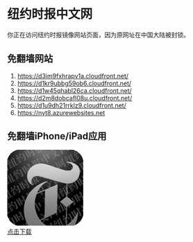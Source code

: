<h1>纽约时报中文网</h1>
<p>你正在访问纽约时报镜像网站页面，因为原网址在中国大陆被封锁。</p>
<h2>免翻墙网站</h2>
<ol>
<li><a href="https://d3im9fxhrapv1a.cloudfront.net/" target="1">https://d3im9fxhrapv1a.cloudfront.net/</a></li>
<li><a href="https://d1kr9ubbg59ob6.cloudfront.net/" target="2">https://d1kr9ubbg59ob6.cloudfront.net/</a></li>
<li><a href="https://d1w45qhabl26ca.cloudfront.net/" target="3">https://d1w45qhabl26ca.cloudfront.net/</a></li>
<li><a href="https://d2m8dobcafl08u.cloudfront.net/" target="4">https://d2m8dobcafl08u.cloudfront.net/</a></li>
<li><a href="https://d1u9dh21rrklz9.cloudfront.net/" target="5">https://d1u9dh21rrklz9.cloudfront.net/</a></li>
<li><a href="https://nyt8.azurewebsites.net" target="6">https://nyt8.azurewebsites.net</a></li>
</ol>
<h2>免翻墙iPhone/iPad应用</h2>
<p>
	<a href="https://itunes.apple.com/cn/app/niu-yue-shi-bao-zhong-wen-wang/id807498298?mt=8">
		<img src="icon175x175.jpeg" />
		<br/>点击下载
	</a>
</p>